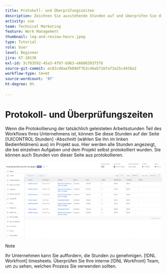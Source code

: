 ```yaml
---
title: Protokoll- und Überprüfungszeiten
description: Zeichnen Sie ausstehende Stunden auf und überprüfen Sie die protokollierten Stunden, bevor Sie ein Projekt in [!DNL  Workfront].
activity: use
team: Technical Marketing
feature: Work Management
thumbnail: log-and-review-hours.jpeg
type: Tutorial
role: User
level: Beginner
jira: KT-10136
exl-id: 3c783592-45a3-4f97-b963-e660659375f6
source-git-commit: ec82cd0aafb89df7b3c46eb716faf3a25cd438a2
workflow-type: tm+mt
source-wordcount: '97'
ht-degree: 0%

---
```


# Protokoll- und Überprüfungszeiten

Wenn die Protokollierung der tatsächlich geleisteten Arbeitsstunden Teil des Workflows Ihres Unternehmens ist, können Sie diese Stunden auf der Seite [!UICONTROL Stunden] -Abschnitt (wählen Sie ihn im linken Bedienfeldmenü aus) im Projekt aus. Hier werden alle Stunden angezeigt, die bei einzelnen Aufgaben und dem Projekt selbst protokolliert wurden. Sie können auch Stunden von dieser Seite aus protokollieren.

![Stundenseite mit Stundeneinträgen](assets/planner-fund-log-and-review-hours.png)

>[!NOTE]
>
>Ihr Unternehmen kann Sie auffordern, die Stunden zu genehmigen. [!DNL Workfront] timesheets. Überprüfen Sie Ihre interne [!DNL Workfront] Team, um zu sehen, welchen Prozess Sie verwenden sollten.

<!---
learn more url
Log time
--->
